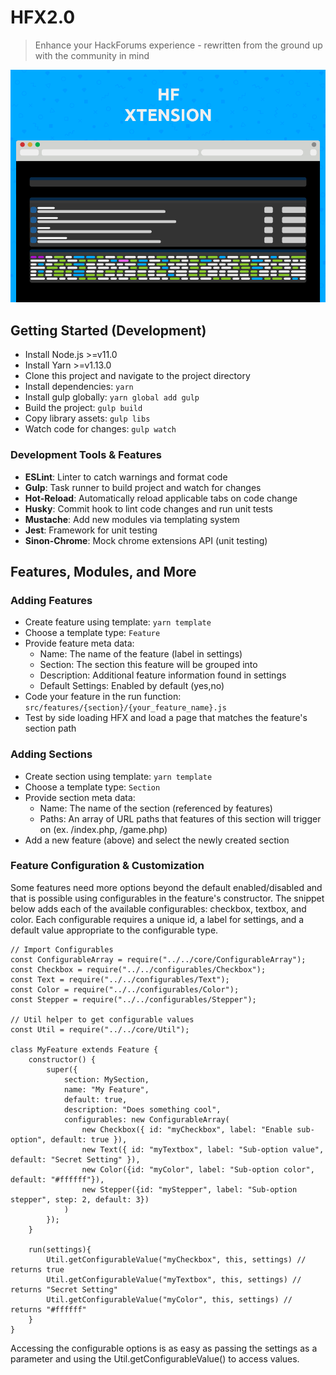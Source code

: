 # HFX2.0
> Enhance your HackForums experience - rewritten from the ground up with the community in mind

 ![HFX Logo](https://github.com/xadamxk/HFX2.0/blob/develop/extension/assets/images/banner-large.png)

## Getting Started (Development)
- Install Node.js >=v11.0
- Install Yarn >=v1.13.0
- Clone this project and navigate to the project directory
- Install dependencies: ```yarn```
- Install gulp globally: ```yarn global add gulp```
- Build the project: ```gulp build```
- Copy library assets: ```gulp libs```
- Watch code for changes: ```gulp watch```

### Development Tools & Features
- **ESLint**: Linter to catch warnings and format code
- **Gulp**: Task runner to build project and watch for changes
- **Hot-Reload**: Automatically reload applicable tabs on code change
- **Husky**: Commit hook to lint code changes and run unit tests
- **Mustache**: Add new modules via templating system
- **Jest**: Framework for unit testing
- **Sinon-Chrome**: Mock chrome extensions API (unit testing)

## Features, Modules, and More
### Adding Features
- Create feature using template: ```yarn template```
- Choose a template type: ```Feature```
- Provide feature meta data:
  - Name: The name of the feature (label in settings)
  - Section: The section this feature will be grouped into
  - Description: Additional feature information found in settings
  - Default Settings: Enabled by default (yes,no)
- Code your feature in the run function: ```src/features/{section}/{your_feature_name}.js```
- Test by side loading HFX and load a page that matches the feature's section path

### Adding Sections
- Create section using template: ```yarn template```
- Choose a template type: ```Section```
- Provide section meta data:
  - Name: The name of the section (referenced by features)
  - Paths: An array of URL paths that features of this section will trigger on (ex. /index.php, /game.php)
- Add a new feature (above) and select the newly created section

### Feature Configuration & Customization
Some features need more options beyond the default enabled/disabled and that is possible using configurables in the feature's constructor. The snippet below adds each of the available configurables: checkbox, textbox, and color. Each configurable requires a unique id, a label for settings, and a default value appropriate to the configurable type.

```
// Import Configurables
const ConfigurableArray = require("../../core/ConfigurableArray");
const Checkbox = require("../../configurables/Checkbox");
const Text = require("../../configurables/Text");
const Color = require("../../configurables/Color");
const Stepper = require("../../configurables/Stepper");

// Util helper to get configurable values
const Util = require("../../core/Util");

class MyFeature extends Feature {
    constructor() {
        super({
            section: MySection,
            name: "My Feature",
            default: true,
            description: "Does something cool",
            configurables: new ConfigurableArray(
                new Checkbox({ id: "myCheckbox", label: "Enable sub-option", default: true }),
                new Text({ id: "myTextbox", label: "Sub-option value", default: "Secret Setting" }),
                new Color({id: "myColor", label: "Sub-option color", default: "#ffffff"}),
                new Stepper({id: "myStepper", label: "Sub-option stepper", step: 2, default: 3})
            )
        });
    }

    run(settings){
        Util.getConfigurableValue("myCheckbox", this, settings) // returns true
        Util.getConfigurableValue("myTextbox", this, settings) // returns "Secret Setting"
        Util.getConfigurableValue("myColor", this, settings) // returns "#ffffff"
    }
}
```

Accessing the configurable options is as easy as passing the settings as a parameter and using the Util.getConfigurableValue() to access values.
